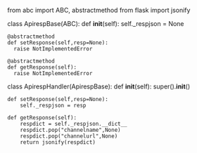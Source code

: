 from abc import ABC, abstractmethod
from flask import jsonify

class ApirespBase(ABC):
    def __init__(self):
        self._respjson = None

    @abstractmethod
    def setResponse(self,resp=None):
      raise NotImplementedError

    @abstractmethod
    def getResponse(self):
      raise NotImplementedError

class ApirespHandler(ApirespBase):
    def __init__(self):
        super().__init__()

    def setResponse(self,resp=None):    
        self._respjson = resp

    def getResponse(self):    
        respdict = self._respjson.__dict__
        respdict.pop("channelname",None)
        respdict.pop("channelurl",None)
        return jsonify(respdict)
